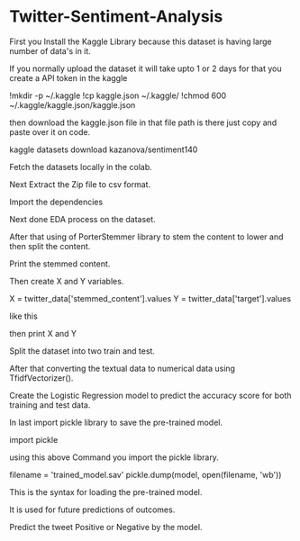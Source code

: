 # Twitter-Sentiment-Analysis

First you Install the Kaggle Library because this dataset is having large number of data's in it.

If you normally upload the dataset it will take upto 1 or 2 days for that you create a API token in the kaggle

!mkdir -p ~/.kaggle
!cp kaggle.json ~/.kaggle/
!chmod 600 ~/.kaggle/kaggle.json/kaggle.json

then download the kaggle.json file in that file path is there just copy and paste over it on code.

kaggle datasets download kazanova/sentiment140

Fetch the datasets locally in the colab.

Next Extract the Zip file to csv format.

Import the dependencies

Next done EDA process on the dataset.

After that using of PorterStemmer library to stem the 
content to lower and then split the content.

Print the stemmed content.

Then create X and Y variables.

X = twitter_data['stemmed_content'].values
Y = twitter_data['target'].values

like this

then print X and Y

Split the dataset into two train and test.

After that converting the textual data to numerical data using TfidfVectorizer().

Create the Logistic Regression model to predict the accuracy score for both training and test data.

In last import pickle library to save the pre-trained model.

import pickle 

using this above Command you import the pickle library.

filename = 'trained_model.sav'
pickle.dump(model, open(filename, 'wb'))

This is the syntax for loading the pre-trained model.

It is used for future predictions of outcomes.

Predict the tweet Positive or Negative by the model.
